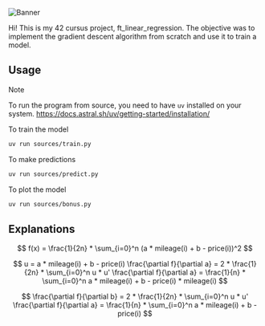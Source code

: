 ![Banner](assets/banner.png)

Hi! This is my 42 cursus project, ft_linear_regression. The objective was to implement the gradient descent algorithm from scratch and use it to train a model.

## Usage

> [!NOTE]
> To run the program from source, you need to have `uv` installed on your system.
> https://docs.astral.sh/uv/getting-started/installation/

To train the model
```bash
uv run sources/train.py
```

To make predictions
```bash
uv run sources/predict.py
```

To plot the model
```bash
uv run sources/bonus.py
```

## Explanations

$$
f(x) = \frac{1}{2n} * \sum_{i=0}^n (a * mileage(i) + b - price(i))^2
$$

$$
u = a * mileage(i) + b - price(i)
\frac{\partial f}{\partial a} = 2 * \frac{1}{2n} * \sum_{i=0}^n u * u'
\frac{\partial f}{\partial a} = \frac{1}{n} * \sum_{i=0}^n a * mileage(i) + b - price(i) * mileage(i)
$$

$$
\frac{\partial f}{\partial b} = 2 * \frac{1}{2n} * \sum_{i=0}^n u * u'
\frac{\partial f}{\partial a} = \frac{1}{n} * \sum_{i=0}^n a * mileage(i) + b - price(i)
$$
